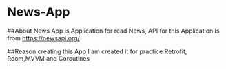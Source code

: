 # News-App

##About
News App is Application for read News,
API for this Application is from https://newsapi.org/

##Reason creating this App
I am created it for practice Retrofit, Room,MVVM and Coroutines
